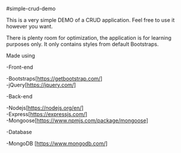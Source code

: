 #simple-crud-demo


This is a very simple DEMO of a CRUD application.
Feel free to use it however you want.

There is plenty room for optimization, the application is for learning purposes only. It only contains styles from default Bootstraps.

Made using 

-Front-end

  -Bootstraps[https://getbootstrap.com/]      
  -jQuery[https://jquery.com/] 

-Back-end
 
  -Nodejs[https://nodejs.org/en/]      
  -Express[https://expressjs.com/]      
  -Mongoose[https://www.npmjs.com/package/mongoose]       

-Database 

  -MongoDB [https://www.mongodb.com/]
 
